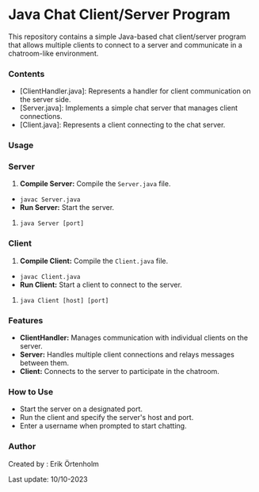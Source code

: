 # 

# Java Chat Client/Server Program

This repository contains a simple Java-based chat client/server program that allows multiple clients to connect to a server and communicate in a chatroom-like environment.

### Contents

- [ClientHandler.java]: Represents a handler for client communication on the server side.
- [Server.java]: Implements a simple chat server that manages client connections.
- [Client.java]: Represents a client connecting to the chat server.

### Usage

### Server

1. **Compile Server:** Compile the `Server.java` file.
- `javac Server.java`
- **Run Server:** Start the server.
1. `java Server [port]`

### Client

1. **Compile Client:** Compile the `Client.java` file.
- `javac Client.java`
- **Run Client:** Start a client to connect to the server.
1. `java Client [host] [port]`

### Features

- **ClientHandler:** Manages communication with individual clients on the server.
- **Server:** Handles multiple client connections and relays messages between them.
- **Client:** Connects to the server to participate in the chatroom.

### How to Use

- Start the server on a designated port.
- Run the client and specify the server's host and port.
- Enter a username when prompted to start chatting.

### Author

Created by : Erik Örtenholm

Last update: 10/10-2023
